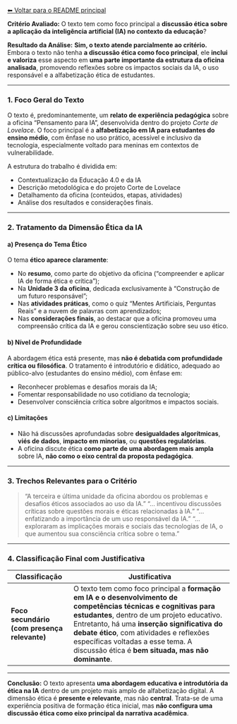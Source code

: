 [⬅ Voltar para o README principal](../README.md)

**Critério Avaliado:**
O texto tem como foco principal a **discussão ética sobre a aplicação da inteligência artificial (IA) no contexto da educação**?

**Resultado da Análise:**
**Sim, o texto atende parcialmente ao critério.**
Embora o texto não tenha **a discussão ética como foco principal**, ele **inclui e valoriza** esse aspecto em **uma parte importante da estrutura da oficina analisada**, promovendo reflexões sobre os impactos sociais da IA, o uso responsável e a alfabetização ética de estudantes.

---

### 1. **Foco Geral do Texto**

O texto é, predominantemente, um **relato de experiência pedagógica** sobre a oficina “Pensamento para IA”, desenvolvida dentro do projeto *Corte de Lovelace*. O foco principal é a **alfabetização em IA para estudantes do ensino médio**, com ênfase no uso prático, acessível e inclusivo da tecnologia, especialmente voltado para meninas em contextos de vulnerabilidade.

A estrutura do trabalho é dividida em:

* Contextualização da Educação 4.0 e da IA
* Descrição metodológica e do projeto Corte de Lovelace
* Detalhamento da oficina (conteúdos, etapas, atividades)
* Análise dos resultados e considerações finais.

---

### 2. **Tratamento da Dimensão Ética da IA**

#### a) **Presença do Tema Ético**

O tema **ético aparece claramente**:

* No **resumo**, como parte do objetivo da oficina (“compreender e aplicar IA de forma ética e crítica”);
* Na **Unidade 3 da oficina**, dedicada exclusivamente à “Construção de um futuro responsável”;
* Nas **atividades práticas**, como o quiz “Mentes Artificiais, Perguntas Reais” e a nuvem de palavras com aprendizados;
* Nas **considerações finais**, ao destacar que a oficina promoveu uma compreensão crítica da IA e gerou conscientização sobre seu uso ético.

#### b) **Nível de Profundidade**

A abordagem ética está presente, mas **não é debatida com profundidade crítica ou filosófica**. O tratamento é introdutório e didático, adequado ao público-alvo (estudantes do ensino médio), com ênfase em:

* Reconhecer problemas e desafios morais da IA;
* Fomentar responsabilidade no uso cotidiano da tecnologia;
* Desenvolver consciência crítica sobre algoritmos e impactos sociais.

#### c) **Limitações**

* Não há discussões aprofundadas sobre **desigualdades algorítmicas**, **viés de dados**, **impacto em minorias**, ou **questões regulatórias**.
* A oficina discute ética **como parte de uma abordagem mais ampla** sobre IA, **não como o eixo central da proposta pedagógica**.

---

### 3. **Trechos Relevantes para o Critério**

> “A terceira e última unidade da oficina abordou os problemas e desafios éticos associados ao uso da IA.”
> “... incentivou discussões críticas sobre questões morais e éticas relacionadas à IA.”
> “... enfatizando a importância de um uso responsável da IA.”
> “... exploraram as implicações morais e sociais das tecnologias de IA, o que aumentou sua consciência crítica sobre o tema.”

---

### 4. **Classificação Final com Justificativa**

| Classificação                                   | Justificativa                                                                                                                                                                                                                                                                                                                                       |
| ----------------------------------------------- | --------------------------------------------------------------------------------------------------------------------------------------------------------------------------------------------------------------------------------------------------------------------------------------------------------------------------------------------------- |
| **Foco secundário (com presença relevante)** | O texto tem como foco principal a **formação em IA e o desenvolvimento de competências técnicas e cognitivas para estudantes**, dentro de um projeto educativo. Entretanto, há uma **inserção significativa do debate ético**, com atividades e reflexões específicas voltadas a esse tema. A discussão ética é **bem situada, mas não dominante**. |

---

**Conclusão:**
O texto apresenta **uma abordagem educativa e introdutória da ética na IA** dentro de um projeto mais amplo de alfabetização digital. A dimensão ética é **presente e relevante**, mas não **central**. Trata-se de uma experiência positiva de formação ética inicial, mas **não configura uma discussão ética como eixo principal da narrativa acadêmica**.
